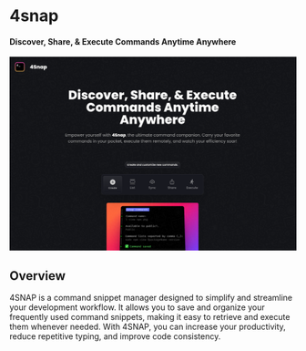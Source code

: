 # 4snap

#### Discover, Share, & Execute Commands Anytime Anywhere

![4snap image](https://raw.githubusercontent.com/Benrobo/4snap/main/packages/app/public/screenshots/4snap-bg.png)

## Overview

4SNAP is a command snippet manager designed to simplify and streamline your development workflow. It allows you to save and organize your frequently used command snippets, making it easy to retrieve and execute them whenever needed. With 4SNAP, you can increase your productivity, reduce repetitive typing, and improve code consistency.
